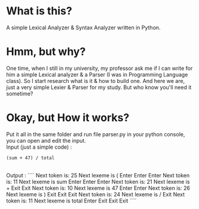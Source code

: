 # What is this?
A simple Lexical Analyzer &amp; Syntax Analyzer written in Python.

# Hmm, but why?
One time, when I still in my university, my professor ask me if I can write for him a simple Lexical analyzer & a Parser (I was in Programming Language class).
So I start research what is it & how to build one. And here we are, just a very simple Lexier & Parser for my study. But who know you'll need it sometime?

# Okay, but How it works?
Put it all in the same folder and run file parser.py in your python console, you can open and edit the input.
<br>
Input (just a simple code) :
````
(sum + 47) / total
````

<br>
Output :
````
Next token is: 25 Next lexeme is (
Enter <expr>
Enter <term>
Enter <factor>
Next token is: 11 Next lexeme is sum
Enter <expr>
Enter <term>
Enter <factor>
Next token is: 21 Next lexeme is +
Exit <factor>
Exit <term>
Next token is: 10 Next lexeme is 47
Enter <term>
Enter <factor>
Next token is: 26 Next lexeme is )
Exit <factor>
Exit <term>
Exit <expr>
Next token is: 24 Next lexeme is /
Exit <factor>
Next token is: 11 Next lexeme is total
Enter <factor>
Exit <factor>
Exit <term>
Exit <expr>
````
